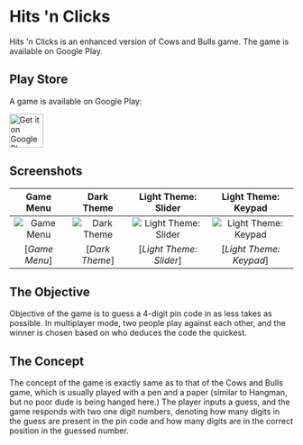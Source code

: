 
Hits 'n Clicks
=======================

Hits 'n Clicks is an enhanced version of Cows and Bulls game. The game is available on Google Play.


Play Store
----
A game is available on Google Play:

<a href="https://play.google.com/store/apps/details?id=com.jp.cowsnbulls">
	<img alt="Get it on Google Play" src="https://play.google.com/intl/en_us/badges/images/generic/en-play-badge.png" height="60" />
</a>

Screenshots
-----------

| Game Menu | Dark Theme | Light Theme: Slider | Light Theme: Keypad |
|:-:|:-:|:-:|:-:|
| ![Game Menu][12] | ![Dark Theme][13] | ![Light Theme: Slider][14] | ![Light Theme: Keypad][15] |
| [_Game Menu_] | [_Dark Theme_] | [_Light Theme: Slider_] | [_Light Theme: Keypad_] |

The Objective
-----------

Objective of the game is to guess a 4-digit pin code in as less takes as possible. In multiplayer mode, two people play against each other, and the winner is chosen based on who deduces the code the quickest.

The Concept
-----------

The concept of the game is exactly same as to that of the Cows and Bulls game, which is usually played with a pen and a paper (similar to Hangman, but no poor dude is being hanged here.) The player inputs a guess, and the game responds with two one digit numbers, denoting how many digits in the guess are present in the pin code and how many digits are in the correct position in the guessed number.

[5]: https://github.com/piyushagade/material-intro
[6]: https://github.com/HeinrichReimer

[12]: http://i.imgur.com/16KAmmt.png
[13]: http://i.imgur.com/jlraAwe.png
[14]: http://i.imgur.com/Ac9uCbv.png
[15]: http://i.imgur.com/drzGrE7.png
